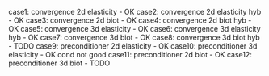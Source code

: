 case1: convergence 2d elasticity - OK
case2: convergence 2d elasticity hyb - OK
case3: convergence 2d biot - OK
case4: convergence 2d biot hyb - OK
case5: convergence 3d elasticity - OK
case6: convergence 3d elasticity hyb - OK
case7: convergence 3d biot - OK
case8: convergence 3d biot hyb - TODO
case9: preconditioner 2d elasticity - OK
case10: preconditioner 3d elasticity - OK cond not good
case11: preconditioner 2d biot - OK
case12: preconditioner 3d biot - TODO
